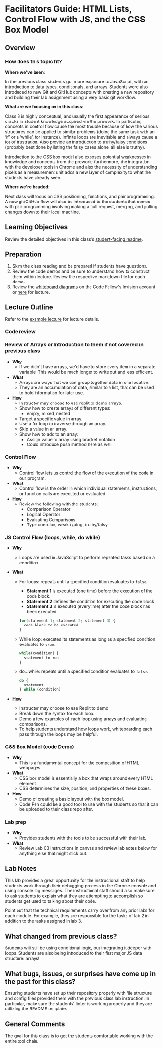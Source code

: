 # Facilitators Guide: HTML Lists, Control Flow with JS, and the CSS Box Model

## Overview

### How does this topic fit?

**Where we've been**:

In the previous class students got more exposure to JavaScript, with an introduction to data types, conditionals, and arrays. Students were also introduced to new Git and GitHub concepts with creating a new repository and building their lab assignment using a very basic git workflow.

**What are we focusing on in this class**:

Class 3 is highly conceptual, and usually the first appearance of serious cracks in student knowledge acquired via the prework. In particular, concepts in control flow cause the most trouble because of how the various structures can be applied to similar problems (doing the same task with an ‘if’ or a ‘while’, for instance). Infinite loops are inevitable and always cause a lot of frustration. Also provide an introduction to truthy/falsy conditions (probably best done by listing the falsy cases alone; all else is truthy).

Introduction to the CSS box model also exposes potential weaknesses in knowledge and concepts from the prework; furthermore, the integration with the developer tools in Chrome and also the necessity of understanding pixels as a measurement unit adds a new layer of complexity to what the students have already seen.

**Where we're headed**:

Next class will focus on CSS positioning, functions, and pair programming. A new git/GitHub flow will also be introduced to the students that comes with pair programming involving making a pull request, merging, and pulling changes down to their local machine.

## Learning Objectives

Review the detailed objectives in this class's [student-facing readme](../README.md).

## Preparation

1. Skim the class reading and be prepared if students have questions.
1. Review the code demos and be sure to understand how to construct them within lecture. Review the respective markdown file for each demo.
1. Review the [whiteboard diagrams](https://code-fellows.invisionapp.com/freehand/201-Whiteboards-8r4qFnMn2) on the Code Fellow's Invision account or [here](whiteboards/class03WB.png) for lecture.

## Lecture Outline
<!-- NOTE TO INSTRUCTOR: If you make any changes to the lecture, make matching changes into LECTURE.md -->

Refer to the [example lecture](LECTURE.md) for lecture details.

### Code review

### Review of Arrays or Introduction to them if not covered in previous class

- **Why**
  - If we didn't have arrays, we'd have to store every item in a separate variable. This would be much longer to write out and less efficient.
- **What**
  - Arrays are ways that we can group together data in one location.
  - They are an accumulation of data, similar to a list, that can be used to hold information for later use.
- **How**
  - Instructor may choose to use replit to demo arrays.
  - Show how to create arrays of different types:
    - empty, mixed, nested
  - Target a specific value in array.
  - Use a for loop to traverse through an array.
  - Skip a value in an array.
  - Show how to add to an array:
    - Assign value to array using bracket notation
    - Could introduce push method here as well

### Control Flow

- **Why**
  - Control flow lets us control the flow of the execution of the code in our program.
- **What**
  - Control flow is the order in which individual statements, instructions, or function calls are executed or evaluated.
- **How**
  - Review the following with the students:
    - Comparison Operator
    - Logical Operator
    - Evaluating Comparisons
    - Type coercion, weak typing, truthy/falsy

### JS Control Flow (loops, while, do while)

- **Why**
  - Loops are used in JavaScript to perform repeated tasks based on a condition.
- **What**
  - For loops: repeats until a specified condition evaluates to `false`.
    - **Statement 1** is executed (one time) before the execution of the code block.
    - **Statement 2** defines the condition for executing the code block
    - **Statement 3** is executed (everytime) after the code block has been executed

    ```js
    for(statement 1; statement 2; statement 3) {
      code block to be executed
    }
    ```

  - While loop: executes its statements as long as a specified condition evaluates to `true`.

    ```js
    while(condition) {
      statement to run
    }
    ```

  - do...while: repeats until a specified condition evaluates to `false`.

    ```js
    do {
      statement
    } while (condition)
    ```

- **How**
  - Instructor may choose to use Replit to demo.
  - Break down the syntax for each loop.
  - Demo a few examples of each loop using arrays and evaluating comparisons.
  - To help students understand how loops work, whiteboarding each pass through the loops may be helpful.

### CSS Box Model (code Demo)

- **Why**
  - This is a fundamental concept for the composition of HTML webpages.
- **What**
  - CSS box model is essentially a box that wraps around every HTML element.
  - CSS determines the size, position, and properties of these boxes.
- **How**
  - Demo of creating a basic layout with the box model.
  - Code Pen could be a good tool to use with the students so that it can be uploaded to their class repo after.

### Lab prep

- **Why**
  - Provides students with the tools to be successful with their lab.
- **What**
  - Review Lab 03 instructions in canvas and review lab notes below for anything else that might stick out.

## Lab Notes

This lab provides a great opportunity for the instructional staff to help students work through their debugging process in the Chrome console and using console.log messages. The instructional staff should also make sure to ask students to explain what they are attempting to accomplish so students get used to talking about their code.

Point out that the technical requirements carry over from any prior labs for each module. For example, they are responsible for the tasks of lab 2 in addition to the tasks assigned in lab 3.

## What changed from previous class?

Students will still be using conditional logic, but integrating it deeper with loops. Students are also being introduced to their first major JS data structure: arrays!

## What bugs, issues, or surprises have come up in the past for this class?

Ensuring students have set up their repository properly with file structure and config files provided them with the previous class lab instruction. In particular, make sure the students' linter is working properly and they are utilizing the README template.

## General Comments

The goal for this class is to get the students comfortable working with the entire tool chain.
